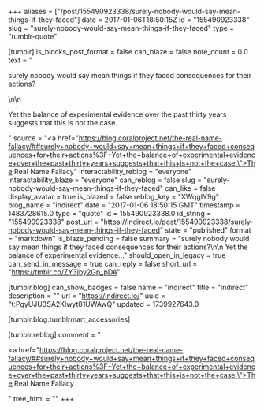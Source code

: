 +++
aliases = ["/post/155490923338/surely-nobody-would-say-mean-things-if-they-faced"]
date = 2017-01-06T18:50:15Z
id = "155490923338"
slug = "surely-nobody-would-say-mean-things-if-they-faced"
type = "tumblr-quote"

[tumblr]
is_blocks_post_format = false
can_blaze = false
note_count = 0.0
text = "<p>surely nobody would say mean things if they faced consequences for their actions?</p>\n\n<p>Yet the balance of experimental evidence over the past thirty years suggests that this is not the case.</p>"
source = "<a href=\"https://blog.coralproject.net/the-real-name-fallacy/##surely+nobody+would+say+mean+things+if+they+faced+consequences+for+their+actions%3F+Yet+the+balance+of+experimental+evidence+over+the+past+thirty+years+suggests+that+this+is+not+the+case.\">The Real Name Fallacy</a>"
interactability_reblog = "everyone"
interactability_blaze = "everyone"
can_reblog = false
slug = "surely-nobody-would-say-mean-things-if-they-faced"
can_like = false
display_avatar = true
is_blazed = false
reblog_key = "XWqgIY9g"
blog_name = "indirect"
date = "2017-01-06 18:50:15 GMT"
timestamp = 1483728615.0
type = "quote"
id = 155490923338.0
id_string = "155490923338"
post_url = "https://indirect.io/post/155490923338/surely-nobody-would-say-mean-things-if-they-faced"
state = "published"
format = "markdown"
is_blaze_pending = false
summary = "surely nobody would say mean things if they faced consequences for their actions?\n\n Yet the balance of experimental evidence..."
should_open_in_legacy = true
can_send_in_message = true
can_reply = false
short_url = "https://tmblr.co/ZY3jby2Gp_pDA"

[tumblr.blog]
can_show_badges = false
name = "indirect"
title = "indirect"
description = ""
url = "https://indirect.io/"
uuid = "t:PgyUJU3SA2Klwyt81UWAwQ"
updated = 1739927643.0

[tumblr.blog.tumblrmart_accessories]

[tumblr.reblog]
comment = "<p><a href=\"https://blog.coralproject.net/the-real-name-fallacy/##surely+nobody+would+say+mean+things+if+they+faced+consequences+for+their+actions%3F+Yet+the+balance+of+experimental+evidence+over+the+past+thirty+years+suggests+that+this+is+not+the+case.\">The Real Name Fallacy</a></p>"
tree_html = ""
+++
